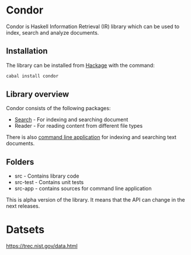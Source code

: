 # Condor

Condor is Haskell Information Retrieval (IR) library which can be used to index, search and analyze documents.

## Installation
The library can be installed from [Hackage](http://hackage.haskell.org/package/condor) with the command:

```sh
cabal install condor
```

## Library overview


Condor consists of the following packages:
* [Search](doc/index.md) - For indexing and searching document
* Reader - For reading content from different file types

There is also [command line application](doc/Command-line-usage.md) for indexing and searching text documents.


## Folders

* src - Contains library code
* src-test - Contains unit tests
* src-app - contains sources for command line application

This is alpha version of the library. It means that the API can change in the next releases.


# Datsets

https://trec.nist.gov/data.html
